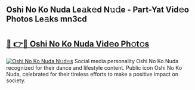 ## Oshi No Ko Nuda Le𝚊k𝚎d N𝚞𝚍e - Part-Yat Vid𝚎o Photos Le𝚊ks mn3cd

# <h2><a href="http://fbb5xg.evod.top/?m=Oshi+No+Ko+Nuda">🔗 👉🔴 Oshi No Ko Nuda Vid𝚎o Ph𝚘t𝚘s</a></h2>

[![Oshi No Ko Nuda N𝚞d𝚎s](https://i.imgur.com/8V9OHl7.gif)](http://fbb5xg.evod.top/?m=Oshi+No+Ko+Nuda)
Social media personality Oshi No Ko Nuda recognized for their dance and lifestyle content. Public icon Oshi No Ko Nuda, celebrated for their tireless efforts to make a positive impact on society. 
